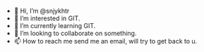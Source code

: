 - 👋 Hi, I’m @snjykhtr
- 👀 I’m interested in GIT.
- 🌱 I’m currently learning GIT.
- 💞️ I’m looking to collaborate on something.
- 📫 How to reach me send me an email, will try to get back to u.

<!---
snjykhtr/snjykhtr is a ✨ special ✨ repository because its `README.md` (this file) appears on your GitHub profile.
You can click the Preview link to take a look at your changes.
--->
